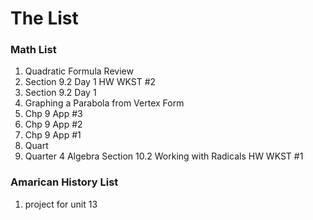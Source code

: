 # The List

### Math List
1. Quadratic Formula Review 
2. Section 9.2 Day 1 HW WKST #2 
3. Section 9.2 Day 1 
4. Graphing a Parabola from Vertex Form 
5. Chp 9 App #3 
6. Chp 9 App #2 
7. Chp 9 App #1 
8. Quart
7. Quarter 4 Algebra Section 10.2 Working with Radicals HW WKST #1
### Amarican History List
1. project for unit 13